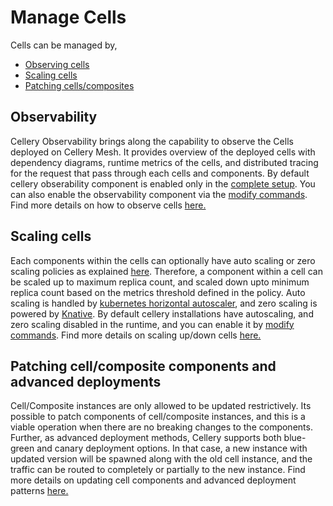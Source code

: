 # Manage Cells 
Cells can be managed by,
 * [Observing cells](#observability)
 * [Scaling cells](#scaling-cells) 
 * [Patching cells/composites](#patching-cellcomposite-components-and-advanced-deployments)
 
 ## Observability 
Cellery Observability brings along the capability to observe the Cells deployed on Cellery Mesh. It provides overview of 
the deployed cells with dependency diagrams, runtime metrics of the cells, and distributed tracing for the request that 
pass through each cells and components. By default cellery obserability component is enabled only in the 
[complete setup](installation-options.md#basic-vs-complete-installations). You can also enable the observability component 
via the [modify commands](setup/modify-setup.md). Find more details on how to observe cells [here.](cellery-observability.md)

## Scaling cells
Each components within the cells can optionally have auto scaling or zero scaling policies as explained [here](cellery-syntax.md#autoscaling). 
Therefore, a component within a cell can be scaled up to maximum replica count, and scaled down upto minimum replica count based on the metrics 
threshold defined in the policy. Auto scaling is handled by 
[kubernetes horizontal autoscaler](https://kubernetes.io/docs/tasks/run-application/horizontal-pod-autoscale/), and 
zero scaling is powered by [Knative](https://knative.dev/v0.6-docs/). By default cellery installations have autoscaling, 
and zero scaling disabled in the runtime, and you can enable it by [modify commands](setup/modify-setup.md#enabledisable-autoscaling). 
Find more details on scaling up/down cells [here.](cell-scaling.md)

## Patching cell/composite components and advanced deployments
Cell/Composite instances are only allowed to be updated restrictively. Its possible to patch components of cell/composite instances, and this is a viable operation when there are no breaking changes to the components. 
Further, as advanced deployment methods, Cellery supports both blue-green and canary deployment options. In that case, a new instance with updated 
version will be spawned along with the old cell instance, and the traffic can be routed to completely or partially to the new instance. 
Find more details on updating cell components and advanced deployment patterns [here.](cell-patch-and-adv-deployment.md)
